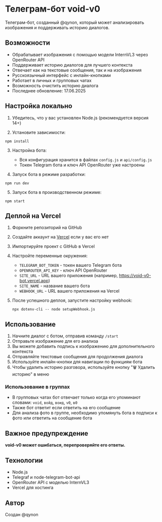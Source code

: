 # Телеграм-бот void-v0

Телеграм-бот, созданный @qynon, который может анализировать изображения и поддерживать историю диалогов.

## Возможности

- Обрабатывает изображения с помощью модели InternVL3 через OpenRouter API
- Поддерживает историю диалогов для лучшего контекста
- Отвечает как на текстовые сообщения, так и на изображения
- Русскоязычный интерфейс с инлайн-кнопками
- Работает в личных и групповых чатах
- Возможность очистить историю диалога
- Последнее обновление: 17.06.2025

## Настройка локально

1. Убедитесь, что у вас установлен Node.js (рекомендуется версия 14+)

2. Установите зависимости:
```
npm install
```

3. Настройка бота:
   - Вся конфигурация хранится в файлах `config.js` и `api/config.js`
   - Токен Telegram бота и ключ API OpenRouter уже настроены

4. Запуск бота в режиме разработки:
```
npm run dev
```

5. Запуск бота в производственном режиме:
```
npm start
```

## Деплой на Vercel

1. Форкните репозиторий на GitHub

2. Создайте аккаунт на [Vercel](https://vercel.com/) если у вас его нет

3. Импортируйте проект с GitHub в Vercel

4. Настройте переменные окружения:
   - `TELEGRAM_BOT_TOKEN` - токен вашего Telegram бота
   - `OPENROUTER_API_KEY` - ключ API OpenRouter
   - `SITE_URL` - URL вашего приложения (например, https://void-v0-bot.vercel.app)
   - `SITE_NAME` - название вашего бота
   - `WEBHOOK_URL` - URL вашего приложения на Vercel

5. После успешного деплоя, запустите настройку webhook:
   ```
   npx dotenv-cli -- node setupWebhook.js
   ```

## Использование

1. Начните диалог с ботом, отправив команду `/start`
2. Отправьте изображение для его анализа
3. Вы можете добавить подпись к изображению для дополнительного контекста
4. Отправляйте текстовые сообщения для продолжения диалога
5. Используйте инлайн-кнопки для навигации по функциям бота
6. Чтобы удалить историю разговора, используйте кнопку "🗑️ Удалить историю" в меню

### Использование в группах
- В групповых чатах бот отвечает только когда его упоминают словами: `void`, `войд`, `воид`, `v0`, `в0`
- Также бот ответит если ответить на его сообщение
- Для анализа фото в группе, необходимо упомянуть бота в подписи к фото или ответить на сообщение бота

## Важное предупреждение
**void-v0 может ошибаться, перепроверяйте его ответы.**

## Технологии

- Node.js
- Telegraf и node-telegram-bot-api
- OpenRouter API с моделью InternVL3
- Vercel для хостинга

## Автор

Создан @qynon 